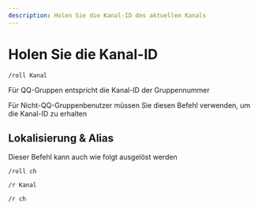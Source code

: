 ```yaml
---
description: Holen Sie die Kanal-ID des aktuellen Kanals
---
```


# Holen Sie die Kanal-ID

```
/roll Kanal
```

Für QQ-Gruppen entspricht die Kanal-ID der Gruppennummer

Für Nicht-QQ-Gruppenbenutzer müssen Sie diesen Befehl verwenden, um die Kanal-ID zu erhalten

## Lokalisierung & Alias

Dieser Befehl kann auch wie folgt ausgelöst werden

```
/roll ch

/r Kanal

/r ch
```
